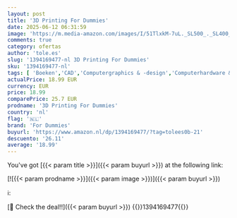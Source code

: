```yaml
---
layout: post
title: '3D Printing For Dummies'
date: 2025-06-12 06:31:59
image: 'https://m.media-amazon.com/images/I/51TlxkM-7uL._SL500_._SL400_.jpg'
comments: true
category: ofertas
author: 'tole.es'
slug: '1394169477-nl 3D Printing For Dummies'
sku: '1394169477-nl'
tags: [ 'Boeken','CAD','Computergraphics & -design','Computerhardware & doe-het-zelf','Computerprogrammering','Computers & internet','Engelstalige boeken','Featured Categories','Softwaredesign, -tests & -engineering','for dummies','🇳🇱', ]
actualPrice: 18.99 EUR
currency: EUR
price: 18.99
comparePrice: 25.7 EUR
prodname: '3D Printing For Dummies'
country: 'nl'
flag: '🇳🇱'
brand: 'For Dummies'
buyurl: 'https://www.amazon.nl/dp/1394169477/?tag=tolees0b-21'
descuento: '26.11'
average: '18.99'
---
```


You've got [{{< param title >}}]({{< param buyurl >}}) at the following link:

[![{{< param prodname >}}]({{< param image >}})]({{< param buyurl >}})

ℹ️:


[🛒 Check the deal!!]({{< param buyurl >}})
{{<world>}}1394169477{{</world>}}
